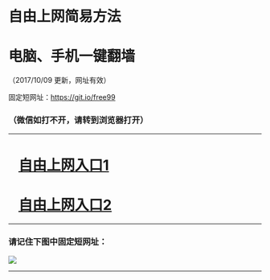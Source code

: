 ﻿# 自由上网简易方法

# 电脑、手机一键翻墙

（2017/10/09 更新，网址有效）

固定短网址：https://git.io/free99

### （微信如打不开，请转到浏览器打开）


***





# &nbsp;&nbsp; <a href="http://ft3098124853.fwq-tz-1001.info/fwqtz01.html?t=100900126810 " target="_blank">自由上网入口1</a>
# &nbsp;&nbsp; <a href="http://ft1198226092.fwq-tz-1002.info/fwqtz02.html?t=10090012031 " target="_blank">自由上网入口2</a>
***

### 请记住下图中固定短网址：

<img src="https://s3-us-west-2.amazonaws.com/fwq-1001/yjfq-20170905okok.png" /> 


***

